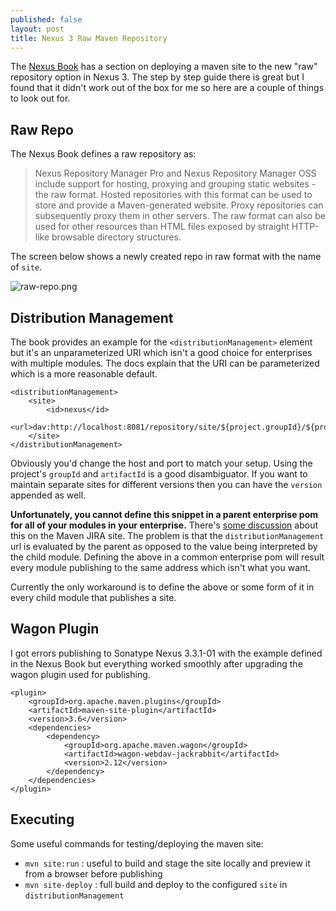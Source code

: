 ```yaml
---
published: false
layout: post
title: Nexus 3 Raw Maven Repository
---
```


The [Nexus Book](https://books.sonatype.com/nexus-book/3.0/reference/raw.html#maven-site) has a section on deploying a maven site to the new "raw" repository
option in Nexus 3. The step by step guide there is great but I found that it didn't work
out of the box for me so here are a couple of things to look out for.

## Raw Repo

The Nexus Book defines a raw repository as:

>Nexus Repository Manager Pro and Nexus Repository Manager OSS include support for hosting, proxying and grouping static websites - the raw format. Hosted repositories with this format can be used to store and provide a Maven-generated website. Proxy repositories can subsequently proxy them in other servers. The raw format can also be used for other resources than HTML files exposed by straight HTTP-like browsable directory structures.

The screen below shows a newly created repo in raw format with the name of `site`.

![raw-repo.png]({{site.baseurl}}/assets/raw-repo.png)

## Distribution Management

The book provides an example for the `<distributionManagement>` element but it's an 
unparameterized URI which isn't a good choice for enterprises with multiple modules.
The docs explain that the URI can be parameterized which is a more reasonable default.

```
<distributionManagement>
    <site>
        <id>nexus</id>
        <url>dav:http://localhost:8081/repository/site/${project.groupId}/${project.artifactId}/</url>
    </site>
</distributionManagement>
```

Obviously you'd change the host and port to match your setup. Using the project's `groupId` and 
`artifactId` is a good disambiguator. If you want to maintain separate sites for different
versions then you can have the `version` appended as well.

**Unfortunately, you cannot define this snippet in a parent enterprise pom for all of your
modules in your enterprise.** There's [some discussion](https://issues.apache.org/jira/browse/MNG-2290) about this on the Maven JIRA site. 
The problem is that the `distributionManagement` url is evaluated by the parent as opposed
to the value being interpreted by the child module. Defining the above in a
common enterprise pom will result every module publishing to the same address which isn't
what you want.

Currently the only workaround is to define the above or some form of it in every child module
that publishes a site.

## Wagon Plugin

I got errors publishing to Sonatype Nexus 3.3.1-01 with the example defined in the Nexus 
Book but everything worked smoothly after upgrading the wagon plugin used for publishing.

```
<plugin>
    <groupId>org.apache.maven.plugins</groupId>
    <artifactId>maven-site-plugin</artifactId>
    <version>3.6</version>
    <dependencies>
        <dependency>
            <groupId>org.apache.maven.wagon</groupId>
            <artifactId>wagon-webdav-jackrabbit</artifactId>
            <version>2.12</version>
        </dependency>
    </dependencies>
</plugin>

```

## Executing

Some useful commands for testing/deploying the maven site:

* `mvn site:run` : useful to build and stage the site locally and preview it from a browser before publishing
* `mvn site-deploy` : full build and deploy to the configured `site` in `distributionManagement`

